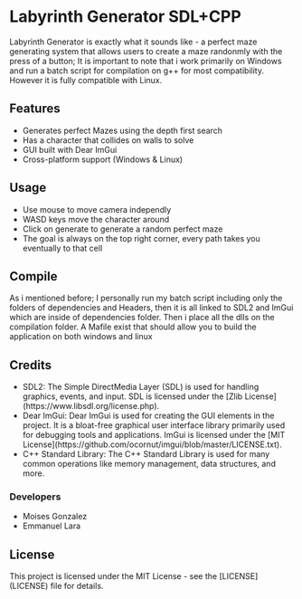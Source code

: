 <h1><b>Labyrinth Generator SDL+CPP</b></h1>
        Labyrinth Generator is exactly what it sounds like - a perfect maze generating system that allows users to create a maze randonmly with the press of a button; It is important to note that i work primarily on Windows and run a batch script for compilation on g++ for most compatibility. However it is fully compatible with Linux.

<b><h2> Features </h2></b>
        <ul>
                <li> Generates perfect Mazes using the depth first search </li>
                <li> Has a character that collides on walls to solve </li>
                <li> GUI built with Dear ImGui </li>
                <li> Cross-platform support (Windows & Linux) </li>
        </ul>

<h2><b> Usage </b></h2>
        <ul>
                <li> Use mouse to move camera independly </li>
                <li> WASD keys move the character around </li>
                <li> Click on generate to generate a random perfect maze </li>
                <li> The goal is always on the top right corner, every path takes you eventually to that cell </li>
        </ul>

<h2><b> </b></h2>

<b><h2>Compile</h2></b>
        As i mentioned before; I personally run my batch script including only the folders of dependencies and Headers, then it is all linked to SDL2 and ImGui which are inside of dependencies folder. Then i place all the dlls on the compilation folder. A Mafile exist that should allow you to build the application on both windows and linux

<h2>Credits</h2>
        <ul>
                <li> SDL2: The Simple DirectMedia Layer (SDL) is used for handling graphics, events, and input. SDL is licensed under the [Zlib License](https://www.libsdl.org/license.php). </li>
                <li> Dear ImGui: Dear ImGui is used for creating the GUI elements in the project. It is a bloat-free graphical user interface library primarily used for debugging tools and applications. ImGui is licensed under the [MIT License](https://github.com/ocornut/imgui/blob/master/LICENSE.txt). </li>
                <li> C++ Standard Library: The C++ Standard Library is used for many common operations like memory management, data structures, and more. </li>
        </ul>
        <h3> Developers </h3>
        <ul>
                <li> Moises Gonzalez </li>
                <li> Emmanuel Lara </li>
        </ul>

<h2> <b> License </b> </h2>
        This project is licensed under the MIT License - see the [LICENSE](LICENSE) file for details.